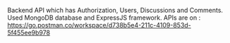 Backend API which has Authorization, Users, Discussions and Comments. Used MongoDB database and ExpressJS framework.
APIs are on : https://go.postman.co/workspace/d738b5e4-211c-4109-853d-5f455ee9b978
